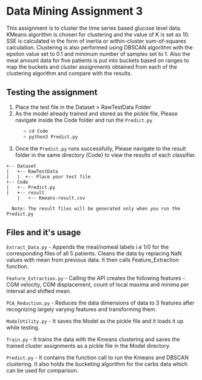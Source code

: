# Data Mining Assignment 3

This assignment is to cluster the time series based glucose level data. KMeans algorithm is chosen for clustering and the value of K is set as 10. SSE is calculated in the form of inertia or within-cluster sum-of-squares calculation. Clustering is also performed using DBSCAN algorithm with the epsilon value set to 0.1 and minimum number of samples set to 1. Also the meal amount data for five patients is put into buckets based on ranges to map the buckets and cluster assignments obtained from each of the clustering algorithm and compare with the results.

## Testing the assignment

  1. Place the test file in the Dataset > RawTestData Folder
  2. As the model already trained and stored as the pickle file, Please navigate
     inside the Code folder and run the `Predict.py`
     ```bash
        > cd Code
        > python3 Predict.py
     ```
  3. Once the `Predict.py` runs successfully, Please navigate to the result folder
   in the same directory (Code) to view the results of each classifier.

    +-- Dataset
    |   +-- RawTestData
    |   |  +-- Place your test file
    +-- Code
    |   +-- Predict.py
    |   +-- result
        |   +-- Kmeans-result.csv

  ```
    Note: The result files will be generated only when you run the Predict.py
  ```
## Files and it's usage

`Extract_Data.py` - Appends the meal/nomeal labels i.e 1/0 for the corresponding
                  files of all 5 patients. Cleans the data by replacing NaN values
                  with mean from previous data. It then calls Feature_Extraction
                  function.

`Feature_Extraction.py` - Calling the API creates the following features -CGM velocity,
                        CGM displacement, count of local maxima and minima per interval
                        and shifted mean.

`PCA_Reduction.py` -  Reduces the data dimensions of data to 3 features after recognizing
                    largely varying features and transforming them.

`ModelUtility.py` -  It saves the Model as the pickle file and it loads it up while
                   testing.

`Train.py` -  It trains the data with the Kmeans clustering and saves the trained cluster assignments
            as a pickle file in the Model directory. 

`Predict.py` -  It contains the function call to run the Kmeans and DBSCAN clustering. It also holds the bucketing algorithm for the carbs data which can be used for comparison.
              

